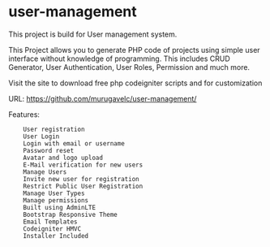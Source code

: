 # user-management


This project is build for User management system.

This Project allows you to generate PHP code of projects using simple user interface without knowledge of programming. This includes CRUD Generator, User Authentication, User Roles, Permission and much more.

Visit the site to download free php codeigniter scripts and for customization

URL: https://github.com/murugavelc/user-management/



Features:

        User registration
        User Login
        Login with email or username
        Password reset
        Avatar and logo upload
        E-Mail verification for new users
        Manage Users
        Invite new user for registration
        Restrict Public User Registration
        Manage User Types
        Manage permissions
        Built using AdminLTE
        Bootstrap Responsive Theme
        Email Templates
        Codeigniter HMVC
        Installer Included
